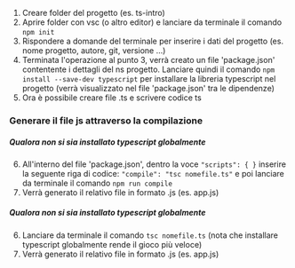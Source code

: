 1. Creare folder del progetto (es. ts-intro)
2. Aprire folder con vsc (o altro editor) e lanciare da terminale il comando  `npm init`
3. Rispondere a domande del terminale per inserire i dati del progetto (es. nome progetto, autore, git, versione ...)
4. Terminata l'operazione al punto 3, verrà creato un file 'package.json' contentente i dettagli del ns progetto. Lanciare quindi il comando `npm install --save-dev typescript` per installare la libreria typescript nel progetto (verrà visualizzato nel file 'package.json' tra le dipendenze) 
5. Ora è possibile creare file .ts e scrivere codice ts


### Generare il file js attraverso la compilazione

##### Qualora non si sia installato typescript globalmente 
6. All'interno del file 'package.json', dentro la voce `"scripts": { }` inserire la seguente riga di codice: `"compile": "tsc nomefile.ts"` e poi lanciare da terminale il comando `npm run compile`
7. Verrà generato il relativo file in formato .js (es. app.js)

##### Qualora non si sia installato typescript globalmente 
6. Lanciare da terminale il comando `tsc nomefile.ts` (nota che installare typescript globalmente rende il gioco più veloce)
7. Verrà generato il relativo file in formato .js (es. app.js)